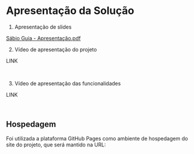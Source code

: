 # Apresentação da Solução


1. Apresentação de slides

[Sábio Guia - Apresentação.pdf](https://github.com/user-attachments/files/15937521/Sabio.Guia.-.Apresentacao.pdf)




2. Vídeo de apresentação do projeto

LINK

<br>

3. Vídeo de apresentação das funcionalidades

LINK

<br>


## Hospedagem

Foi utilizada a plataforma GitHub Pages como ambiente de hospedagem do site do projeto, que será mantido na URL: 
